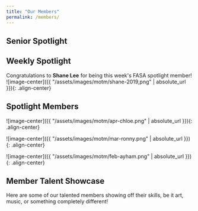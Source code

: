 ```yaml
---
title: "Our Members"
permalink: /members/
---
```


## Senior Spotlight


## Weekly Spotlight

Congratulations to **Shane Lee** for being this week's FASA spotlight member!
![image-center]({{ "/assets/images/motm/shane-2019,png" | absolute_url }}){: .align-center}



## Spotlight Members

![image-center]({{ "/assets/images/motm/apr-chloe.png" | absolute_url }}){: .align-center}

![image-center]({{ "/assets/images/motm/mar-ronny.png" | absolute_url }}){: .align-center}

![image-center]({{ "/assets/images/motm/feb-ayham.png" | absolute_url }}){: .align-center}

## Member Talent Showcase

Here are some of our talented members showing off their skills, be it art, music, or something completely different!

<!-- here, use YouTube embeds and whatnot -->

